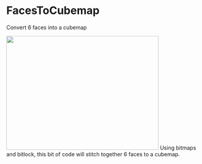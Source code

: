 # FacesToCubemap
Convert 6 faces into a cubemap

<img src="https://user-images.githubusercontent.com/60800247/128526716-b3543291-4170-4ef6-b9ee-5e37cf92befb.png" width="400" height="300">
Using bitmaps and bitlock, this bit of code will stitch together 6 faces to a cubemap.

